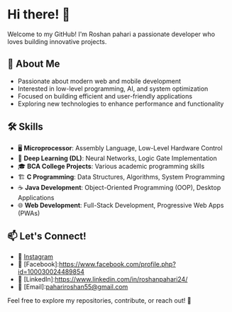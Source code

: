 # Hi there! 👋  

Welcome to my GitHub! I'm Roshan pahari a passionate developer who loves building innovative projects.  

## 🚀 About Me  
- Passionate about modern web and mobile development  
- Interested in low-level programming, AI, and system optimization  
- Focused on building efficient and user-friendly applications  
- Exploring new technologies to enhance performance and functionality  


## 🛠 Skills  
- 🖥 **Microprocessor**: Assembly Language, Low-Level Hardware Control  
- 🤖 **Deep Learning (DL)**: Neural Networks, Logic Gate Implementation  
- 🎓 **BCA College Projects**: Various academic programming skills  
- 🏗 **C Programming**: Data Structures, Algorithms, System Programming  
- ☕ **Java Development**: Object-Oriented Programming (OOP), Desktop Applications  
- 🌐 **Web Development**: Full-Stack Development, Progressive Web Apps (PWAs)  


## 📫 Let's Connect! 
- 📸 [Instagram](https://instagram.com/ign_roxu)  
- 📘 [Facebook]:https://www.facebook.com/profile.php?id=100030024489854  
- 💼 [LinkedIn]:https://www.linkedin.com/in/roshanpahari24/  
- 📧 [Email]:pahariroshan55@gmail.com 
 

Feel free to explore my repositories, contribute, or reach out! 🚀  
